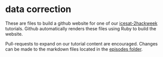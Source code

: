 # data correction

These are files to build a github website for one of our [icesat-2hackweek](https://icesat-2hackweek.github.io/) tutorials. Github automatically renders these files using Ruby to build the website.

Pull-requests to expand on our tutorial content are encouraged. Changes can be made to the markdown files located in the [episodes folder](https://github.com/icesat-2hackweek/geospatial-analysis/tree/gh-pages/_episodes).

